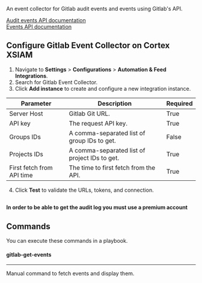 An event collector for Gitlab audit events and events using Gitlab's API.  

[Audit events API documentation](https://docs.gitlab.com/ee/api/audit_events.html)  
[Events API documentation](https://docs.gitlab.com/ee/api/events.html)
## Configure Gitlab Event Collector on Cortex XSIAM

1. Navigate to **Settings** > **Configurations** > **Automation & Feed Integrations**.
2. Search for Gitlab Event Collector.
3. Click **Add instance** to create and configure a new integration instance.


| **Parameter** | **Description** | **Required** |
|-------|-----------|-------|
| Server Host   | Gitlab Git URL. | True     |
| API key  | The request API key.  | True   |
| Groups IDs  | A comma-separated list of group IDs to get. | False   |
| Projects IDs    | A comma-separated list of project IDs to get. | True         |
| First fetch from API time     | The time to first fetch from the API.  | True         |                                           | True         |


4. Click **Test** to validate the URLs, tokens, and connection.  
##
**In order to be able to get the audit log you must use a premium account**
## Commands
You can execute these commands in a playbook.

#### gitlab-get-events
***
Manual command to fetch events and display them.